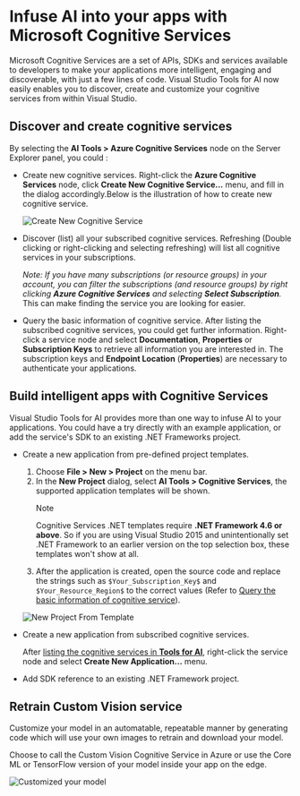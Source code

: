 # Infuse AI into your apps with Microsoft Cognitive Services
Microsoft Cognitive Services are a set of APIs, SDKs and services available to developers to make your applications more intelligent, engaging and discoverable, with just a few lines of code.
Visual Studio Tools for AI now easily enables you to discover, create and customize your cognitive services from within Visual Studio.

## Discover and create cognitive services
By selecting the **AI Tools > Azure Cognitive Services** node on the Server Explorer panel, you could :

-	Create new cognitive services.
	Right-click the **Azure Cognitive Services** node, click **Create New Cognitive Service...** menu, and fill in the dialog accordingly.Below is the illustration of how to create new cognitive service.

	![Create New Cognitive Service](./media/cognitive-services/create-service.gif)

- <a id="list-services">Discover (list) all your subscribed cognitive services</a>. Refreshing (Double clicking or right-clicking and selecting refreshing) will list all cognitive services in your subscriptions. 

	*Note: If you have many subscriptions (or resource groups) in your account, you can filter the subscriptions (and resource groups) by right clicking **Azure Cognitive Services** and selecting **Select Subscription**.* This can make finding the service you are looking for easier.

- <a id="service-properties">Query the basic information of cognitive service</a>. After listing the subscribed cognitive services, you could get further information. Right-click a service node and select **Documentation**, **Properties** or **Subscription Keys** to retrieve all information you are interested in. The subscription keys and **Endpoint Location** (**Properties**) are necessary to authenticate your applications.

## Build intelligent apps with Cognitive Services 
Visual Studio Tools for AI provides more than one way to infuse AI to your applications. You could have a try directly with an example application, or add the service's SDK to an existing .NET Frameworks project.

- Create a new application from pre-defined project templates. 
	1. Choose **File > New > Project** on the menu bar.
	2. In the **New Project** dialog, select **AI Tools > Cognitive Services**, the supported application templates will be shown.
		> [!NOTE]
		>
		> Cognitive Services .NET templates require **.NET Framework 4.6 or above**.
		> So if you are using Visual Studio 2015 and unintentionally set .NET Framework to an earlier version on the top selection box, these templates won't show at all. 
	3. After the application is created, open the source code and replace the strings such as `$Your_Subscription_Key$` and `$Your_Resource_Region$` to the correct values (Refer to [Query the basic information of cognitive service](#service-properties)).

	![New Project From Template](./media/cognitive-services/create-project.gif)

- Create a new application from subscribed cognitive services.

	After [listing the cognitive services in **Tools for AI**](#list-services), right-click the service node and select **Create New Application...** menu.

- Add SDK reference to an existing .NET Framework project. 

## Retrain Custom Vision service
Customize your model in an automatable, repeatable manner by generating code which will use your own images to retrain and download your model. 

Choose to call the Custom Vision Cognitive Service in Azure or use the Core ML or TensorFlow version of your model inside your app on the edge.

![Customized your model](./media/cognitive-services/custom-vision.gif)

